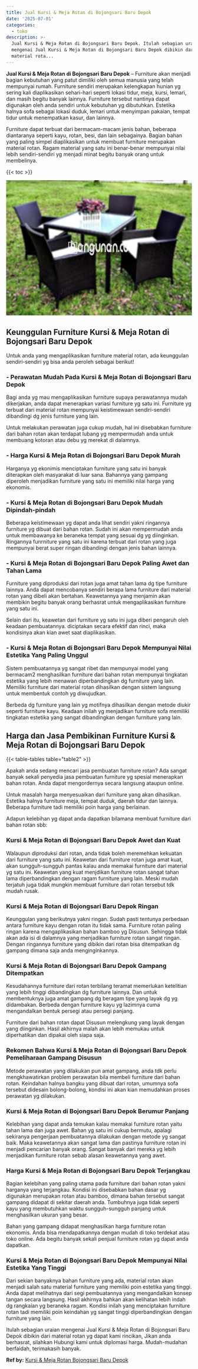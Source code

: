 ```yaml
---
title: Jual Kursi & Meja Rotan di Bojongsari Baru Depok
date: '2025-07-01'
categories:
  - toko
description: >-
  Jual Kursi & Meja Rotan di Bojongsari Baru Depok. Itulah sebagian uraian
  mengenai Jual Kursi & Meja Rotan di Bojongsari Baru Depok dibikin dari
  material rota...
---
```


**Jual Kursi & Meja Rotan di Bojongsari Baru Depok** – Furniture akan menjadi bagian kebutuhan yang patut dimiliki oleh semua manusia yang telah mempunyai rumah. Furniture sendiri merupakan kelengkapan hunian yg sering kali diaplikasikan sehari-hari seperti lokasi tidur, meja, kursi, lemari, dan masih begitu banyak lainnya. Furniture tersebut nantinya dapat digunakan oleh anda sendiri untuk kebutuhan yg dibutuhkan. Estetika halnya sofa sebagai lokasi duduk, lemari untuk menyimpan pakaian, tempat tidur untuk menempatkan kasur, dan lainnya.

Furniture dapat terbuat dari bermacam-macam jenis bahan, beberapa diantaranya seperti kayu, rotan, besi, dan lain sebagainya. Bagian bahan yang paling simpel diaplikasikan untuk membuat furniture merupakan material rotan. Ragam material yang satu ini benar-benar mempunyai nilai lebih sendiri-sendiri yg menjadi minat begitu banyak orang untuk membelinya.

{{< toc >}}

![Jual Kursi & Meja Rotan di Bojongsari Baru Depok](/images/kursi-meja-rotan-murah46.png)

## Keunggulan Furniture Kursi & Meja Rotan di Bojongsari Baru Depok

Untuk anda yang mengaplikasikan furniture material rotan, ada keunggulan sendiri-sendiri yg bisa anda peroleh sebagai berikut!

### \- Perawatan Mudah Pada Kursi & Meja Rotan di Bojongsari Baru Depok

Bagi anda yg mau mengaplikasikan furniture supaya perawatannya mudah dikerjakan, anda dapat menerapkan variasi furniture yg satu ini. Furniture yg terbuat dari material rotan mempunyai keistimewaan sendiri-sendiri dibandingi dg jenis furniture yang lain.

Untuk melakukan perawatan juga cukup mudah, hal ini disebabkan furniture dari bahan rotan akan terdapat lubang yg mempermudah anda untuk membuang kotoran atau debu yg merekat di dalamnya.

### \- Harga Kursi & Meja Rotan di Bojongsari Baru Depok Murah

Harganya yg ekonimis menciptakan furniture yang satu ini banyak diterapkan oleh masyarakat di luar sana. Bahannya yang gampang diperoleh menjadikan furniture yang satu ini memiliki nilai harga yang ekonomis.

### \- Kursi & Meja Rotan di Bojongsari Baru Depok Mudah Dipindah-pindah

Beberapa keistimewaan yg dapat anda lihat sendiri yakni ringannya furniture yg dibuat dari bahan rotan. Sudah ini akan mempermudah anda untuk membawanya ke beraneka tempat yang sesuai dg yg diinginkan. Ringannya funrniture yang satu ini karena terbuat dari rotan yang juga mempunyai berat super ringan dibandingi dengan jenis bahan lainnya.

### \- Kursi & Meja Rotan di Bojongsari Baru Depok Paling Awet dan Tahan Lama

Furniture yang diproduksi dari rotan juga amat tahan lama dg tipe furniture lainnya. Anda dapat mencobanya sendiri berapa lama furniture dari material rotan yang dibeli akan bertahan. Keawetannya yang menjamin akan membikin begitu banyak orang berhasrat untuk mengaplikasikan furniture yang satu ini.

Selain dari itu, keawetan dari furniture yg satu ini juga diberi pengaruh oleh keadaan pembuatannya. diciptakan secara efektif dan rinci, maka kondisinya akan kian awet saat diaplikasikan.

### \- Kursi & Meja Rotan di Bojongsari Baru Depok Mempunyai Nilai Estetika Yang Paling Unggul

Sistem pembuatannya yg sangat ribet dan mempunyai model yang bermacam2 menghasilkan furniture dari bahan rotan mempunyai tingkatan estetika yang lebih menawan diperbandingkan dg furniture yang lain. Memiliki furniture dari material rotan dihasilkan dengan sistem langsung untuk membentuk contoh yg diwujudkan.

Berbeda dg furniture yang lain yg motifnya dihasilkan dengan metode diukir seperti furniture kayu. Keadaan inilah yg menjadikan furniture sofa memiliki tingkatan estetika yang sangat dibandingkan dengan furniture yang lain.

## Harga dan Jasa Pembikinan Furniture Kursi & Meja Rotan di Bojongsari Baru Depok

{{< table-tables table="table2" >}}

Apakah anda sedang mencari jasa pembuatan furniture rotan? Ada sangat banyak sekali penyedia jasa pembuatan furniture yg spesial menerapkan bahan rotan. Anda dapat mengordernya secara langsung ataupun online.

Untuk masalah harga menyesuaikan dari furniture yang akan dihasilkan. Estetika halnya furniture meja, tempat duduk, daerah tidur dan lainnya. Beberapa furniture tadi memiliki poin harga yang berlainan.

Adapun kelebihan yg dapat anda dapatkan bilamana membuat furniture dari bahan rotan sbb:

### Kursi & Meja Rotan di Bojongsari Baru Depok Awet dan Kuat

Walaupun diproduksi dari rotan, anda tidak boleh meremehkan kekuatan dari furniture yang satu ini. Keawetan dari furniture rotan juga amat kuat, akan sungguh-sungguh pantas kalau anda memakai furniture dari material yg satu ini. Keawetan yang kuat menjdikan furniture rotan sangat tahan lama diperbandingkan dengan ragam furniture yang lain. Meski mudah terjatuh juga tidak mungkin membuat furniture dari rotan tersebut tdk mudah rusak.

### Kursi & Meja Rotan di Bojongsari Baru Depok Ringan

Keunggulan yang berikutnya yakni ringan. Sudah pasti tentunya perbedaan antara furniture kayu dengan rotan itu tidak sama. Furniture rotan paling ringan karena mengaplikasikan bahan bamboo yg Disusun. Sehingga tidak akan ada isi di dalamnya yang menjadikan furniture rotan sangat ringan. Dengan ringannya furniture yang dibikin dari rotan bisa ditempatkan dg gampang dimana saja anda menginginkannya.

### Kursi & Meja Rotan di Bojongsari Baru Depok Gampang Ditempatkan

Kesudahannya furniture dari rotan terbilang teramat memerlukan ketelitian yang lebih tinggi dibandingkan dg furniture lainnya. Dan untuk membentuknya juga amat gampang dg beragam tipe yang layak dg yg didambakan. Berbeda dengan furniture kayu yg lazimnya cuma mengandalkan bentuk persegi atau persegi panjang.

Furniture dari bahan rotan dapat Disusun melengkung yang layak dengan yang diinginkan. Hasil akhirnya malah akan lebih memukau untuk diperhatikan dan dipakai oleh siapa saja.

### Rekomen Bahwa Kursi & Meja Rotan di Bojongsari Baru Depok Pemeliharaan Gampang Disusun

Metode perawatan yang dilakukan pun amat gampang, anda tdk perlu mengkhawatirkan problem perawatan bila membeli furniture dari bahan rotan. Keindahan halnya bangku yang dibuat dari rotan, umumnya sofa tersebut didesain bolong-bolong, kondisi ini akan kian memudahkan proses perawatan yg dilakukan.

### Kursi & Meja Rotan di Bojongsari Baru Depok Berumur Panjang

Kelebihan yang dapat anda temukan kalau memakai furniture rotan yaitu tahan lama dan juga awet. Bahan yg satu ini cukup bermutu, apalagi sekiranya pengerjaan pembuatannya dilakukan dengan metode yg sangat baik. Maka keawetannya akan sangat lama dan pastinya furniture rotan ini menjadi pencarian banyak orang. Sangat banyak dari mereka yg lebih menjadikan furniture rotan sebab alasan keawetannya yang awet.

### Harga Kursi & Meja Rotan di Bojongsari Baru Depok Terjangkau

Bagian kelebihan yang paling utama pada furniture dari bahan rotan yakni harganya yang terjangkau. Kondisi ini disebabkan bahan dasar yg digunakan merupakan rotan atau bamboo, dimana bahan tersebut sangat gampang didapat di sekitar daerah anda. Tumbuhnya juga tidak seperti kayu yang membutuhkan waktu sungguh-sungguh panjang untuk menghasilkan ukuran yang besar.

Bahan yang gampang didapat menghasilkan harga furniture rotan ekonomis. Anda bisa mendapatkannya dengan mudah di toko terdekat atau toko online. Ada begitu banyak sekali penjual furniture rotan yg dapat anda dapatkan.

### Kursi & Meja Rotan di Bojongsari Baru Depok Mempunyai Nilai Estetika Yang Tinggi

Dari sekian banyaknya bahan furniture yang ada, material rotan akan menjadi salah satu material furniture yang memiliki poin estetika yang tinggi. Anda dapat melihatnya dari segi pembuatannya yang mengandalkan konsep tangan secara langsung. Hasil akhirnya bahkan akan kelihatan lebih indah dg rangkaian yg beraneka ragam. Kondisi inilah yang menciptakan furniture rotan tadi memiliki poin keindahan yg sangat tinggi diperbandingkan dengan furniture yang lain.

Itulah sebagian uraian mengenai Jual Kursi & Meja Rotan di Bojongsari Baru Depok dibikin dari material rotan yg dapat kami rincikan, Jikan anda berhasrat, silahkan Hubungi kami untuk diplomasi harga. Mudah-mudahan berfaidah, terimakasih banyak.

**Ref by:** [Kursi & Meja Rotan Bojongsari Baru Depok](https://id.wikipedia.org/wiki/Kursi)

